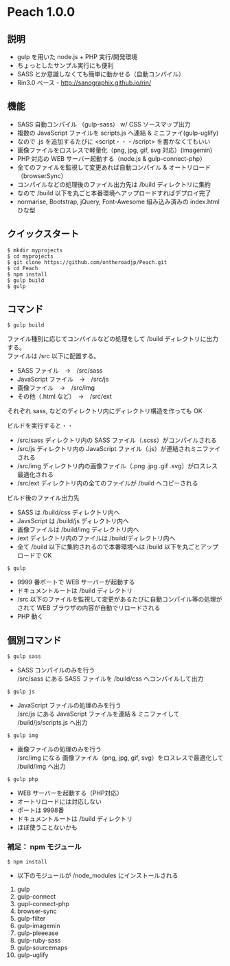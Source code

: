 # Peach 1.0.0

## 説明

* gulp を用いた node.js + PHP 実行/開発環境
* ちょっとしたサンプル実行にも便利
* SASS とか意識しなくても簡単に動かせる（自動コンパイル）
* Rin3.0 ベース - http://sanographix.github.io/rin/

## 機能

* SASS 自動コンパイル （gulp-sass） w/ CSS ソースマップ出力
* 複数の JavaScript ファイルを scripts.js へ連結 & ミニファイ(gulp-uglify)
* なので .js を追加するたびに \<script・・・/script\> を書かなくてもいい
* 画像ファイルをロスレスで軽量化（png, jpg, gif, svg 対応）(imagemin)
* PHP 対応の WEB サーバー起動する（node.js & gulp-connect-php）
* 全てのファイルを監視して変更あれば自動コンパイル & オートリロード（browserSync）
* コンパイルなどの処理後のファイル出力先は /build ディレクトリに集約
* なので /build 以下を丸ごと本番環境へアップロードすればデプロイ完了
* normarise, Bootstrap, jQuery, Font-Awesome 組み込み済みの index.html ひな型

## クイックスタート

```
$ mkdir myprojects
$ cd myprojects
$ git clone https://github.com/ontheroadjp/Peach.git
$ cd Peach
$ npm install
$ gulp build
$ gulp
```

## コマンド

```
$ gulp build
```

ファイル種別に応じてコンパイルなどの処理をして /build ディレクトリに出力する。  
ファイルは /src 以下に配置する。

* SASS ファイル　→　/src/sass
* JavaScript ファイル　→　/src/js
* 画像ファイル　→　/src/img
* その他（.html など）　→　/src/ext

それぞれ sass, などのディレクトリ内にディレクトリ構造を作っても OK

ビルドを実行すると・・

* /src/sass ディレクトリ内の SASS ファイル（.scss）がコンパイルされる
* /src/js ディレクトリ内の JavaScript ファイル（.js）が連結されミニファイされる
* /src/img ディレクトリ内の画像ファイル（.png .jpg .gif .svg）がロスレス最適化される
* /src/ext ディレクトリ内の全てのファイルが /build へコピーされる

ビルド後のファイル出力先

* SASS は /build/css ディレクトリ内へ
* JavsScript は /build/js ディレクトリ内へ
* 画像ファイルは /build/img ディレクトリ内へ
* /ext ディレクトリ内のファイルは /build/ディレクトリ内へ 
* 全て /build 以下に集約されるので本番環境へは /build 以下を丸ごとアップロードで OK


```
$ gulp
```

* 9999 番ポートで WEB サーバーが起動する
* ドキュメントルートは /build ディレクトリ
* /src 以下のファイルを監視して変更があるたびに自動コンパイル等の処理がされて WEB ブラウザの内容が自動でリロードされる
* PHP 動く

## 個別コマンド

```
$ gulp sass
```

* SASS コンパイルのみを行う  
/src/sass にある SASS ファイルを /build/css へコンパイルして出力

```
$ gulp js
```

* JavaScript ファイルの処理のみを行う  
/src/js にある JavaScript ファイルを連結 & ミニファイして /build/js/scripts.js へ出力

```
$ gulp img
```

* 画像ファイルの処理のみを行う  
/src/img になる 画像ファイル（png, jpg, gif, svg）をロスレスで最適化して /build/img へ出力

```
$ gulp php
```

* WEB サーバーを起動する（PHP対応）
* オートリロードには対応しない
* ポートは 9998番
* ドキュメントルートは /build ディレクトリ
* ほぼ使うことないかも

### 補足： npm モジュール

```
$ npm install
```

* 以下のモジュールが /node_modules にインストールされる

1. gulp
2. gulp-connect 
3. gupl-connect-php
4. browser-sync
5. gulp-filter
6. gulp-imagemin
7. gulp-pleeease
8. gulp-ruby-sass
9. gulp-sourcemaps
10. gulp-uglify


